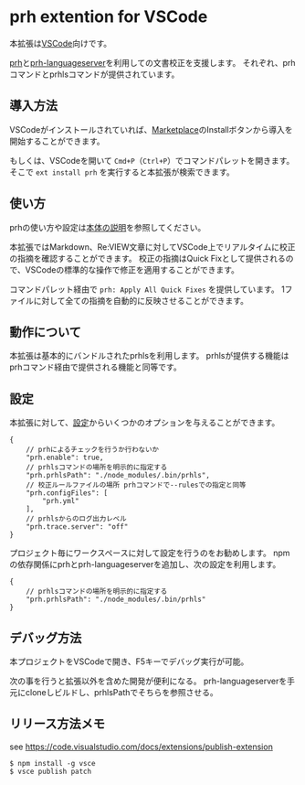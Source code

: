 # prh extention for VSCode

本拡張は[VSCode](https://code.visualstudio.com/)向けです。

[prh](https://github.com/prh/prh)と[prh-languageserver](https://github.com/prh/prh-languageserver)を利用しての文書校正を支援します。
それぞれ、prhコマンドとprhlsコマンドが提供されています。

## 導入方法

VSCodeがインストールされていれば、[Marketplace](https://marketplace.visualstudio.com/items?itemName=vvakame.vscode-prh-extention)のInstallボタンから導入を開始することができます。

もしくは、VSCodeを開いて `Cmd+P`（`Ctrl+P`）でコマンドパレットを開きます。
そこで `ext install prh` を実行すると本拡張が検索できます。

## 使い方

prhの使い方や設定は[本体の説明](https://github.com/prh/prh/blob/master/README.md)を参照してください。

本拡張ではMarkdown、Re:VIEW文章に対してVSCode上でリアルタイムに校正の指摘を確認することができます。
校正の指摘はQuick Fixとして提供されるので、VSCodeの標準的な操作で修正を適用することができます。

コマンドパレット経由で `prh: Apply All Quick Fixes` を提供しています。
1ファイルに対して全ての指摘を自動的に反映させることができます。

## 動作について

本拡張は基本的にバンドルされたprhlsを利用します。
prhlsが提供する機能はprhコマンド経由で提供される機能と同等です。

## 設定

本拡張に対して、[設定](https://code.visualstudio.com/docs/getstarted/settings)からいくつかのオプションを与えることができます。

```
{
    // prhによるチェックを行うか行わないか
    "prh.enable": true,
    // prhlsコマンドの場所を明示的に指定する
    "prh.prhlsPath": "./node_modules/.bin/prhls",
    // 校正ルールファイルの場所 prhコマンドで--rulesでの指定と同等
    "prh.configFiles": [
        "prh.yml"
    ],
    // prhlsからのログ出力レベル
    "prh.trace.server": "off"
}
```

プロジェクト毎にワークスペースに対して設定を行うのをお勧めします。
npmの依存関係にprhとprh-languageserverを追加し、次の設定を利用します。

```
{
    // prhlsコマンドの場所を明示的に指定する
    "prh.prhlsPath": "./node_modules/.bin/prhls"
}
```

## デバッグ方法

本プロジェクトをVSCodeで開き、F5キーでデバッグ実行が可能。

次の事を行うと拡張以外を含めた開発が便利になる。
prh-languageserverを手元にcloneしビルドし、prhlsPathでそちらを参照させる。

## リリース方法メモ

see https://code.visualstudio.com/docs/extensions/publish-extension

```
$ npm install -g vsce
$ vsce publish patch
```
